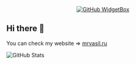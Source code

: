 <p align="center">
  <a href="https://github.com/mrvasil">
    <img src="https://github-widgetbox.vercel.app/api/profile?username=mrvasil&data=followers,repositories,stars,commits&theme=darkmode" alt="GitHub WidgetBox" />
  </a>
</p>

## Hi there 👋
You can check my website => <a href="https://mrvasil.ru">mrvasil.ru</a>
<br>

![GitHub Stats](https://github-readme-stats.vercel.app/api?username=mrvasil&show_icons=true&theme=dark&rank_icon=github&include_all_commits=true&show=prs_merged,prs_merged_percentage)
